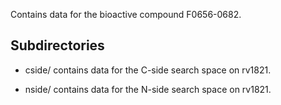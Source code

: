 Contains data for the bioactive compound F0656-0682.

## Subdirectories

- cside/ contains data for the C-side search space on rv1821.

- nside/ contains data for the N-side search space on rv1821.

